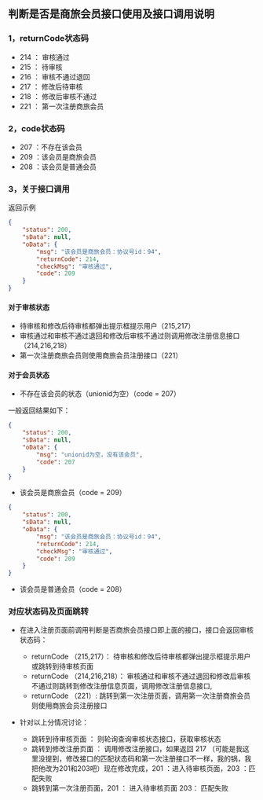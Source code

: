 ## 判断是否是商旅会员接口使用及接口调用说明

### 1，returnCode状态码

- 214 ： 审核通过
- 215 ： 待审核
- 216 ： 审核不通过退回
- 217 ： 修改后待审核
- 218 ： 修改后审核不通过
- 221 ： 第一次注册商旅会员

### 2，code状态码

- 207 ：不存在该会员
- 209 ：该会员是商旅会员
- 208 ：该会员是普通会员

### 3，关于接口调用

返回示例

```json
{
    "status": 200,
    "sData": null,
    "oData": {
        "msg": "该会员是商旅会员：协议号id：94",
        "returnCode": 214,
        "checkMsg": "审核通过",
        "code": 209
    }
}
```
#### 对于审核状态

- 待审核和修改后待审核都弹出提示框提示用户（215,217）
- 审核通过和审核不通过退回和修改后审核不通过则调用修改注册信息接口（214,216,218）
- 第一次注册商旅会员则使用商旅会员注册接口（221）

#### 对于会员状态

- 不存在该会员的状态（unionid为空）（code = 207）

一般返回结果如下：
```json
{
    "status": 200,
    "sData": null,
    "oData": {
        "msg": "unionid为空，没有该会员",
        "code": 207
    }
}
```

- 该会员是商旅会员（code = 209）

```json
{
    "status": 200,
    "sData": null,
    "oData": {
        "msg": "该会员是商旅会员：协议号id：94",
        "returnCode": 214,
        "checkMsg": "审核通过",
        "code": 209
    }
}
```

- 该会员是普通会员（code = 208）

### 对应状态码及页面跳转

- 在进入注册页面前调用判断是否商旅会员接口即上面的接口，接口会返回审核状态码：

    - returnCode （215,217）： 待审核和修改后待审核都弹出提示框提示用户或跳转到待审核页面
    - returnCode （214,216,218）： 审核通过和审核不通过退回和修改后审核不通过则跳转到修改注册信息页面，调用修改注册信息接口,
    - returnCode （221）: 跳转到第一次注册页面，调用第一次注册商旅会员则使用商旅会员注册接口

- 针对以上分情况讨论：

    - 跳转到待审核页面 ： 则轮询查询审核状态接口，获取审核状态
    - 跳转到修改注册页面 ： 调用修改注册接口，如果返回 217 （可能是我这里没提到，修改接口的匹配状态码和第一次注册接口不一样，我的锅，我把他改为201和203吧）现在修改完成，201 ：进入待审核页面，203 ：匹配失败
    - 跳转到第一次注册页面，201 ： 进入待审核页面 203： 匹配失败